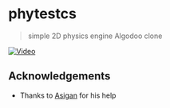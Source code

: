 # phytestcs
> simple 2D physics engine
> Algodoo clone

[![Video](https://img.youtube.com/vi/u8IyO5CgKu0/0.jpg)](https://www.youtube.com/watch?v=u8IyO5CgKu0 "Video")

## Acknowledgements
* Thanks to [Asigan](https://github.com/Asigan) for his help